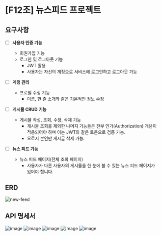 
# [F12조] 뉴스피드 프로젝트
## 요구사항
- [ ]  **사용자 인증 기능**
    - 회원가입 기능
    - 로그인 및 로그아웃 기능
        - JWT 활용
        - 사용자는 자신의 계정으로 서비스에 로그인하고 로그아웃 가능
- [ ]  **계정 관리**
    - 프로필 수정 기능
        - 이름, 한 줄 소개와 같은 기본적인 정보 수정
- [ ]  **게시물 CRUD 기능**
    - 게시물 작성, 조회, 수정, 삭제 기능
        - 게시물 조회를 제외한 나머지 기능들은 전부 인가(Authorization) 개념이 적용되어야 하며 이는 JWT와 같은 토큰으로 검증 가능.
        - 오로지 본인만 게시글 삭제 가능.
    
- [ ]  **뉴스 피드 기능**
    - 뉴스 피드 페이지(전체 조회 페이지)
        - 사용자가 다른 사용자의 게시물을 한 눈에 볼 수 있는 뉴스 피드 페이지가 있어야 합니다.

## ERD
![new-feed](https://github.com/F12-DevTools/news-feed-project/assets/40788498/7d0b6ede-af0b-4a7d-a7b6-46c85b4b83b2)


## API 명세서
![image](https://github.com/F12-DevTools/news-feed-project/assets/40788498/90c1f984-84bd-41f1-b365-d290b7c3abe2)
![image](https://github.com/F12-DevTools/news-feed-project/assets/40788498/d434f0b0-6eab-438b-ae66-a4daa1737aa5)
![image](https://github.com/F12-DevTools/news-feed-project/assets/40788498/9e22d97a-1e9a-4f42-88d1-a2d7b6174c99)
![image](https://github.com/F12-DevTools/news-feed-project/assets/40788498/806afeb5-4958-4693-a86e-98b5f2c86aae)
![image](https://github.com/F12-DevTools/news-feed-project/assets/40788498/250f7afa-f42f-4447-bafc-7ee65e1b84d9)
